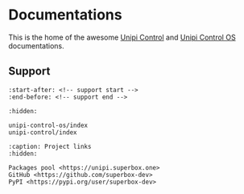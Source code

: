# Documentations

This is the home of the awesome [Unipi Control](https://github.com/superbox-dev/unipi-control) and [Unipi Control OS](https://github.com/superbox-dev/unipi-control-os) documentations.

## Support

```{include} ../projects/.github/profile/README.md
:start-after: <!-- support start -->
:end-before: <!-- support end -->
```

```{toctree}
:hidden:

unipi-control-os/index
unipi-control/index
```

```{toctree}
:caption: Project links
:hidden:

Packages pool <https://unipi.superbox.one>
GitHub <https://github.com/superbox-dev>
PyPI <https://pypi.org/user/superbox-dev>
```
